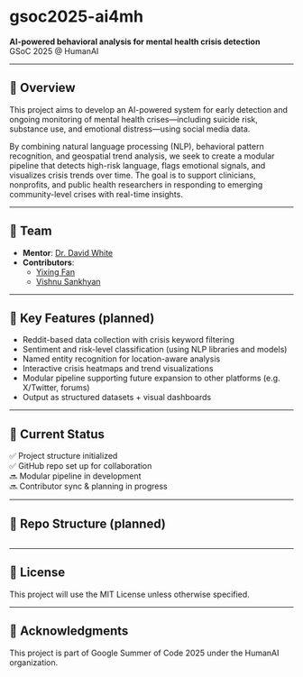# gsoc2025-ai4mh

**AI-powered behavioral analysis for mental health crisis detection**  
GSoC 2025 @ HumanAI

---

## 🧠 Overview

This project aims to develop an AI-powered system for early detection and ongoing monitoring of mental health crises—including suicide risk, substance use, and emotional distress—using social media data.

By combining natural language processing (NLP), behavioral pattern recognition, and geospatial trend analysis, we seek to create a modular pipeline that detects high-risk language, flags emotional signals, and visualizes crisis trends over time. The goal is to support clinicians, nonprofits, and public health researchers in responding to emerging community-level crises with real-time insights.

---

## 👥 Team

- **Mentor**: [Dr. David White](mailto:dmwhite@ua.edu)
- **Contributors**:  
  - [Yixing Fan](https://github.com/SparkFan626)  
  - [Vishnu Sankhyan](https://github.com/Vishnusankhyan13)  

---

## 📌 Key Features (planned)

- Reddit-based data collection with crisis keyword filtering
- Sentiment and risk-level classification (using NLP libraries and models)
- Named entity recognition for location-aware analysis
- Interactive crisis heatmaps and trend visualizations
- Modular pipeline supporting future expansion to other platforms (e.g. X/Twitter, forums)
- Output as structured datasets + visual dashboards

---

## 🚧 Current Status

✅ Project structure initialized  
✅ GitHub repo set up for collaboration  
🔜 Modular pipeline in development  
🔜 Contributor sync & planning in progress

---

## 📂 Repo Structure (planned)

```bash

```

---

## 📖 License
This project will use the MIT License unless otherwise specified.

---

## 🙌 Acknowledgments
This project is part of Google Summer of Code 2025 under the HumanAI organization.

